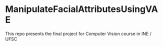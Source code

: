 # ManipulateFacialAttributesUsingVAE
This repo presents the final project for Computer Vision course in INE / UFSC

